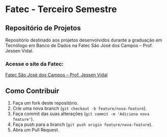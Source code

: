 # Fatec - Terceiro Semestre

## Repositório de Projetos

Repositório destinado aos projetos desenvolvidos durante a graduação em Tecnólogo em Banco de Dados na Fatec São José dos Campos – Prof. Jessen Vidal.

### Acesse o site da Fatec:
[Fatec São José dos Campos – Prof. Jessen Vidal](https://www.cps.sp.gov.br/cursos-fatec/banco-de-dados/)

## Como Contribuir

1. Faça um fork deste repositório.
2. Crie uma nova branch (`git checkout -b feature/nova-feature`).
3. Faça commit das suas alterações (`git commit -m 'Adiciona nova feature'`).
4. Faça push para a branch (`git push origin feature/nova-feature`).
5. Abra um Pull Request.
